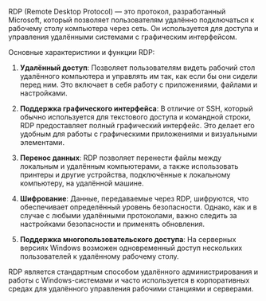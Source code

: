RDP (Remote Desktop Protocol) — это протокол, разработанный Microsoft, который позволяет пользователям удалённо подключаться к рабочему столу компьютера через сеть. Он используется для доступа и управления удалёнными системами с графическим интерфейсом.

Основные характеристики и функции RDP:

1. **Удалённый доступ**: Позволяет пользователям видеть рабочий стол удалённого компьютера и управлять им так, как если бы они сидели перед ним. Это включает в себя работу с приложениями, файлами и настройками.

2. **Поддержка графического интерфейса**: В отличие от SSH, который обычно используется для текстового доступа и командной строки, RDP предоставляет полный графический интерфейс. Это делает его удобным для работы с графическими приложениями и визуальными элементами.

3. **Перенос данных**: RDP позволяет перенести файлы между локальным и удалённым компьютерами, а также использовать принтеры и другие устройства, подключённые к локальному компьютеру, на удалённой машине.

4. **Шифрование**: Данные, передаваемые через RDP, шифруются, что обеспечивает определённый уровень безопасности. Однако, как и в случае с любыми удалёнными протоколами, важно следить за настройками безопасности и применять обновления.

5. **Поддержка многопользовательского доступа**: На серверных версиях Windows возможен одновременный доступ нескольких пользователей к удалённому рабочему столу.

RDP является стандартным способом удалённого администрирования и работы с Windows-системами и часто используется в корпоративных средах для удалённого управления рабочими станциями и серверами.